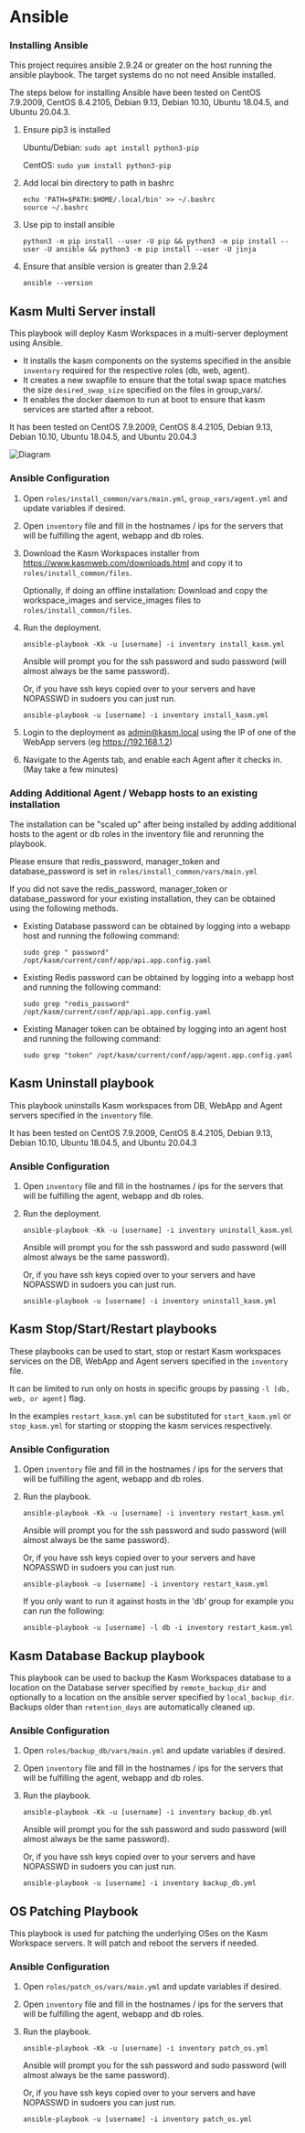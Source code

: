 # Ansible

### Installing Ansible

This project requires ansible 2.9.24 or greater on the host running the ansible playbook. The target systems do no not need Ansible installed.

The steps below for installing Ansible have been tested on CentOS 7.9.2009, CentOS 8.4.2105, Debian 9.13, Debian 10.10, Ubuntu 18.04.5, and Ubuntu 20.04.3.

1. Ensure pip3 is installed 
    
    Ubuntu/Debian: `sudo apt install python3-pip`
    
    CentOS: `sudo yum install python3-pip`

2. Add local bin directory to path in bashrc
    
    ```
    echo 'PATH=$PATH:$HOME/.local/bin' >> ~/.bashrc
    source ~/.bashrc
    ```

3. Use pip to install ansible

    `python3 -m pip install --user -U pip && python3 -m pip install --user -U ansible && python3 -m pip install --user -U jinja`

4. Ensure that ansible version is greater than 2.9.24

    `ansible --version`

## Kasm Multi Server install
This playbook will deploy Kasm Workspaces in a multi-server deployment using Ansible. 

* It installs the kasm components on the systems specified in the ansible `inventory` required for the respective roles (db, web, agent).
* It creates a new swapfile to ensure that the total swap space matches the size `desired_swap_size` specified on the files in group_vars/.
* It enables the docker daemon to run at boot to ensure that kasm services are started after a reboot.

It has been tested on CentOS 7.9.2009, CentOS 8.4.2105, Debian 9.13, Debian 10.10, Ubuntu 18.04.5, and Ubuntu 20.04.3

![Diagram][Image_Diagram]

[Image_Diagram]: https://f.hubspotusercontent30.net/hubfs/5856039/Ansible/Ansible%20Multi%20Server.png "Diagram"


### Ansible Configuration

1. Open `roles/install_common/vars/main.yml`, `group_vars/agent.yml` and update variables if desired.

2. Open `inventory` file and fill in the hostnames / ips for the servers that will be fulfilling the agent, webapp and db roles. 

3. Download the Kasm Workspaces installer from https://www.kasmweb.com/downloads.html and copy it to `roles/install_common/files`. 
    
    Optionally, if doing an offline installation: Download and copy the workspace_images and service_images files to `roles/install_common/files`.
   
4. Run the deployment.

    `ansible-playbook -Kk -u [username] -i inventory install_kasm.yml`

    Ansible will prompt you for the ssh password and sudo password (will almost always be the same password).

    Or, if you have ssh keys copied over to your servers and have NOPASSWD in sudoers you can just run.

    `ansible-playbook -u [username] -i inventory install_kasm.yml`

5. Login to the deployment as admin@kasm.local using the IP of one of the WebApp servers (eg https://192.168.1.2)

6. Navigate to the Agents tab, and enable each Agent after it checks in. (May take a few minutes)

### Adding Additional Agent / Webapp hosts to an existing installation

The installation can be "scaled up" after being installed by adding additional hosts to the agent or db roles in the inventory file and rerunning the playbook.

Please ensure that redis_password, manager_token and database_password is set in `roles/install_common/vars/main.yml`

If you did not save the redis_password, manager_token or database_password for your existing installation, they can be obtained using the following methods.

- Existing Database password can be obtained by logging into a webapp host and running the following command:

    ```
    sudo grep " password" /opt/kasm/current/conf/app/api.app.config.yaml
    ```
- Existing Redis password can be obtained by logging into a webapp host and running the following command:

    ```
    sudo grep "redis_password" /opt/kasm/current/conf/app/api.app.config.yaml
    ```
- Existing Manager token can be obtained by logging into an agent host and running the following command:
    ```
    sudo grep "token" /opt/kasm/current/conf/app/agent.app.config.yaml
    ```

## Kasm Uninstall playbook

This playbook uninstalls Kasm workspaces from DB, WebApp and Agent servers specified in the `inventory` file.

It has been tested on CentOS 7.9.2009, CentOS 8.4.2105, Debian 9.13, Debian 10.10, Ubuntu 18.04.5, and Ubuntu 20.04.3

### Ansible Configuration

1. Open `inventory` file and fill in the hostnames / ips for the servers that will be fulfilling the agent, webapp and db roles. 

3. Run the deployment.

    `ansible-playbook -Kk -u [username] -i inventory uninstall_kasm.yml`

    Ansible will prompt you for the ssh password and sudo password (will almost always be the same password).

    Or, if you have ssh keys copied over to your servers and have NOPASSWD in sudoers you can just run.

    `ansible-playbook -u [username] -i inventory uninstall_kasm.yml`

## Kasm Stop/Start/Restart playbooks

These playbooks can be used to start, stop or restart Kasm workspaces services on the DB, WebApp and Agent servers specified in the `inventory` file.

It can be limited to run only on hosts in specific groups by passing `-l [db, web, or agent]` flag.

In the examples `restart_kasm.yml` can be substituted for `start_kasm.yml` or `stop_kasm.yml` for starting or stopping the kasm services respectively.

### Ansible Configuration

1. Open `inventory` file and fill in the hostnames / ips for the servers that will be fulfilling the agent, webapp and db roles. 

2. Run the playbook.

    `ansible-playbook -Kk -u [username] -i inventory restart_kasm.yml`

    Ansible will prompt you for the ssh password and sudo password (will almost always be the same password).

    Or, if you have ssh keys copied over to your servers and have NOPASSWD in sudoers you can just run.

    `ansible-playbook -u [username] -i inventory restart_kasm.yml`

    If you only want to run it against hosts in the 'db' group for example you can run the following:

    `ansible-playbook -u [username] -l db -i inventory restart_kasm.yml`

## Kasm Database Backup playbook

This playbook can be used to backup the Kasm Workspaces database to a location on the Database server specified by `remote_backup_dir` and optionally to a location on the ansible server specified by `local_backup_dir`. Backups older than `retention_days` are automatically cleaned up.

### Ansible Configuration

1. Open `roles/backup_db/vars/main.yml` and update variables if desired.

2. Open `inventory` file and fill in the hostnames / ips for the servers that will be fulfilling the agent, webapp and db roles. 

3. Run the playbook.

    `ansible-playbook -Kk -u [username] -i inventory backup_db.yml`

    Ansible will prompt you for the ssh password and sudo password (will almost always be the same password).

    Or, if you have ssh keys copied over to your servers and have NOPASSWD in sudoers you can just run.

    `ansible-playbook -u [username] -i inventory backup_db.yml`

## OS Patching Playbook

This playbook is used for patching the underlying OSes on the Kasm Workspace servers. It will patch and reboot the servers if needed.

### Ansible Configuration

1. Open `roles/patch_os/vars/main.yml` and update variables if desired.

2. Open `inventory` file and fill in the hostnames / ips for the servers that will be fulfilling the agent, webapp and db roles. 

3. Run the playbook.

    `ansible-playbook -Kk -u [username] -i inventory patch_os.yml`

    Ansible will prompt you for the ssh password and sudo password (will almost always be the same password).

    Or, if you have ssh keys copied over to your servers and have NOPASSWD in sudoers you can just run.

    `ansible-playbook -u [username] -i inventory patch_os.yml`
